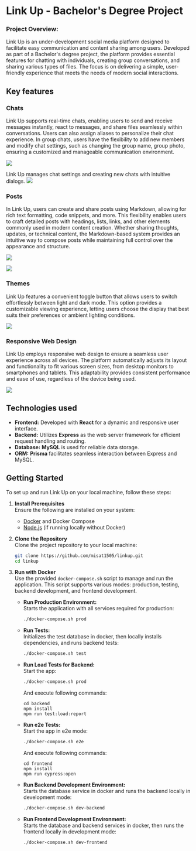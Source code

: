 # Link Up - Bachelor's Degree Project

### Project Overview:

Link Up is an under-development social media platform designed to facilitate easy communication and content sharing among users. Developed as part of a Bachelor's degree project, the platform provides essential features for chatting with individuals, creating group conversations, and sharing various types of files. The focus is on delivering a simple, user-friendly experience that meets the needs of modern social interactions.

## Key features

### Chats

Link Up supports real-time chats, enabling users to send and receive messages instantly, react to messages, and share files seamlessly within conversations. Users can also assign aliases to personalize their chat experience. In group chats, users have the flexibility to add new members and modify chat settings, such as changing the group name, group photo, ensuring a customized and manageable communication environment.

![](/docs/chat-dark.png)

Link Up manages chat settings and creating new chats with intuitive dialogs.
![](/docs/chat-dialog.png)

### Posts

In Link Up, users can create and share posts using Markdown, allowing for rich text formatting, code snippets, and more. This flexibility enables users to craft detailed posts with headings, lists, links, and other elements commonly used in modern content creation. Whether sharing thoughts, updates, or technical content, the Markdown-based system provides an intuitive way to compose posts while maintaining full control over the appearance and structure.

![](/docs/post.png)

![](/docs//post-editor.png)

### Themes

Link Up features a convenient toggle button that allows users to switch effortlessly between light and dark mode. This option provides a customizable viewing experience, letting users choose the display that best suits their preferences or ambient lighting conditions.

![](/docs/chat-light.png)

### Responsive Web Design

Link Up employs responsive web design to ensure a seamless user experience across all devices. The platform automatically adjusts its layout and functionality to fit various screen sizes, from desktop monitors to smartphones and tablets. This adaptability provides consistent performance and ease of use, regardless of the device being used.

![](/docs/chat-phone.png)

## Technologies used

- **Frontend:** Developed with **React** for a dynamic and responsive user interface.
- **Backend:** Utilizes **Express** as the web server framework for efficient request handling and routing.
- **Database:** **MySQL** is used for reliable data storage.
- **ORM:** **Prisma** facilitates seamless interaction between Express and MySQL.

## Getting Started

To set up and run Link Up on your local machine, follow these steps:

1. **Install Prerequisites**  
   Ensure the following are installed on your system:

   - [Docker](https://www.docker.com/) and Docker Compose
   - [Node.js](https://nodejs.org/) (if running locally without Docker)

2. **Clone the Repository**  
   Clone the project repository to your local machine:

   ```bash
   git clone https://github.com/misat1505/linkup.git
   cd linkup
   ```

3. **Run with Docker**  
   Use the provided `docker-compose.sh` script to manage and run the application. This script supports various modes: production, testing, backend development, and frontend development.

   - **Run Production Environment:**  
     Starts the application with all services required for production:

     ```bash
     ./docker-compose.sh prod
     ```

   - **Run Tests:**  
     Initializes the test database in docker, then locally installs dependencies, and runs backend tests:

     ```bash
     ./docker-compose.sh test
     ```

   - **Run Load Tests for Backend:**  
     Start the app:

     ```bash
     ./docker-compose.sh prod
     ```

     And execute following commands:

     ```
     cd backend
     npm install
     npm run test:load:report
     ```

   - **Run e2e Tests:**  
     Start the app in e2e mode:

     ```bash
     ./docker-compose.sh e2e
     ```

     And execute following commands:

     ```
     cd frontend
     npm install
     npm run cypress:open
     ```

   - **Run Backend Development Environment:**  
     Starts the database service in docker and runs the backend locally in development mode:

     ```bash
     ./docker-compose.sh dev-backend
     ```

   - **Run Frontend Development Environment:**  
     Starts the database and backend services in docker, then runs the frontend locally in development mode:
     ```bash
     ./docker-compose.sh dev-frontend
     ```
